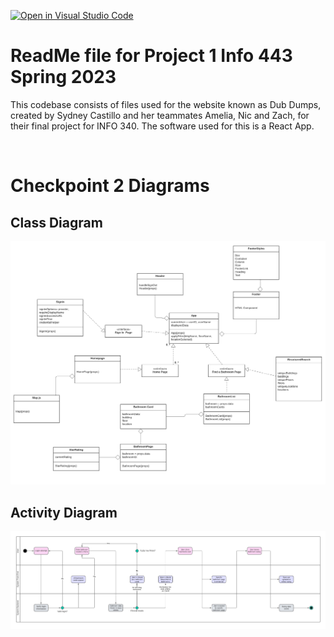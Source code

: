 [![Open in Visual Studio Code](https://classroom.github.com/assets/open-in-vscode-c66648af7eb3fe8bc4f294546bfd86ef473780cde1dea487d3c4ff354943c9ae.svg)](https://classroom.github.com/online_ide?assignment_repo_id=10767590&assignment_repo_type=AssignmentRepo)


# ReadMe file for Project 1 Info 443 Spring 2023
This codebase consists of files used for the website known as Dub Dumps, created by Sydney Castillo and her teammates Amelia, Nic and Zach, for their final project for INFO 340. The software used for this is a React App.

<br/>

# Checkpoint 2 Diagrams

## Class Diagram
![img](images/DubDumps-UML-Class.png)

## Activity Diagram
![img](images/DubDumps-Activity-Diagram.png)